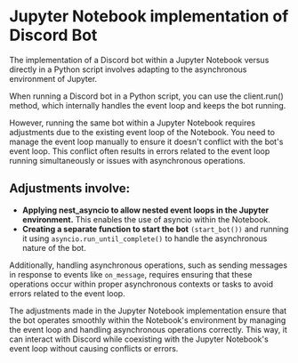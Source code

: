 # Jupyter Notebook implementation of Discord Bot

The implementation of a Discord bot within a Jupyter Notebook versus directly in a Python script involves adapting to the asynchronous environment of Jupyter.

When running a Discord bot in a Python script, you can use the client.run() method, which internally handles the event loop and keeps the bot running.

However, running the same bot within a Jupyter Notebook requires adjustments due to the existing event loop of the Notebook. You need to manage the event loop manually to ensure it doesn't conflict with the bot's event loop. This conflict often results in errors related to the event loop running simultaneously or issues with asynchronous operations.

## Adjustments involve:

- **Applying nest_asyncio to allow nested event loops in the Jupyter environment.** This enables the use of asyncio within the Notebook.
- **Creating a separate function to start the bot** ```(start_bot())``` and running it using ```asyncio.run_until_complete()``` to handle the asynchronous nature of the bot.

Additionally, handling asynchronous operations, such as sending messages in response to events like ```on_message```, requires ensuring that these operations occur within proper asynchronous contexts or tasks to avoid errors related to the event loop.

The adjustments made in the Jupyter Notebook implementation ensure that the bot operates smoothly within the Notebook's environment by managing the event loop and handling asynchronous operations correctly. This way, it can interact with Discord while coexisting with the Jupyter Notebook's event loop without causing conflicts or errors.